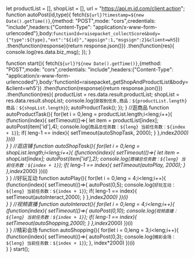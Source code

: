 let productList = [], shopList = [], url = "https://api.m.jd.com/client.action";
function autoPost(id,type){
        fetch(`${url}?timestamp=${new Date().getTime()}`,{method: "POST",mode: "cors",credentials: "include",headers:{"Content-Type": "application/x-www-form-urlencoded"},body:`functionId=raisepacket_collectScore&body={"type":${type},"ext":"${id}","appsign":1,"msgsign":2}&client=wh5`})
                .then(function(response){return response.json()})
                .then(function(res){
                        console.log(res.data.biz_msg);
                });
}

function start(){
        fetch(`${url}?${new Date().getTime()}`,{method: "POST",mode: "cors",credentials: "include",headers:{"Content-Type": "application/x-www-form-urlencoded"},body:'functionId=raisepacket_getShopAndProductList&body=&client=wh5'})
                .then(function(response){return response.json()})
                .then(function(res){
                        productList = res.data.result.productList;
                        shopList  = res.data.result.shopList;
                        console.log(`获取到任务,商品：${productList.length} 商品：${shopList.length}`);
                        autoProductTask();
                });
}
//逛商品
function autoProductTask(){
        for(let i = 0,leng = productList.length;i<leng;i++){
                (function(index){
                        setTimeout(()=>{
                                let item = productList[index];
                                autoPost(item['id'],4);
                                console.log(`商品总任务数：${leng} 当前任务数：${index + 1}`);
                                if( leng-1 == index){
                                        setTimeout(autoShopTask, 2000);
                                }
                        },index*2000)
                })(i)      
        }
}
//逛店铺
function autoShopTask(){
        for(let i = 0,leng = shopList.length;i<leng;i++){
                (function(index){
                        setTimeout(()=>{
                                let item = shopList[index];
                                autoPost(item['id'],2);
                                console.log(`商铺总任务数：${leng} 当前任务数：${index + 1}`);
                                if( leng-1 == index){
                                        setTimeout(autoPlay, 2000);
                                }
                        },index*2000)
                })(i)      
        }
}
//好玩互动
function autoPlay(){
        for(let i = 0,leng = 4;i<leng;i++){
                (function(index){
                        setTimeout(()=>{
                                autoPost(0,5);
                                console.log(`好玩互动：${leng} 当前任务数：${index + 1}`);
                                if( leng-1 == index){
                                        setTimeout(autoInteract,2000);
                                }
                        },index*2000)
                })(i)      
        }
}
//视频直播
function autoInteract(){
        for(let i = 0,leng = 4;i<leng;i++){
                (function(index){
                        setTimeout(()=>{
                                autoPost(0,10);
                                console.log(`视频直播：${leng} 当前任务数：${index + 1}`);
                                if( leng-1 == index){
                                        setTimeout(autoShopping,2000);
                                }
                        },index*2000)
                })(i)      
        }
}
//精彩会场
function autoShopping(){
        for(let i = 0,leng = 3;i<leng;i++){
                (function(index){
                        setTimeout(()=>{
                                autoPost(0,3);
                                console.log(`精彩会场：${leng} 当前任务数：${index + 1}`);
                                },
                        index*2000)
                })(i)      
        }
}
start();
